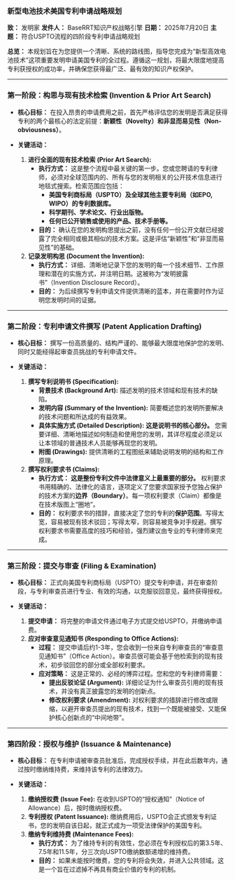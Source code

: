 
### **新型电池技术美国专利申请战略规划**

**致：** 发明家
**发件人：** BaseRRT知识产权战略引擎
**日期：** 2025年7月20日
**主题：** 符合USPTO流程的四阶段专利申请战略规划

**总览：**
本规划旨在为您提供一个清晰、系统的路线图，指导您完成为“新型高效电池技术”这项重要发明申请美国专利的全过程。遵循这一规划，将最大限度地提高专利获授权的成功率，并确保您获得最广泛、最有效的知识产权保护。

---

### **第一阶段：构思与现有技术检索 (Invention & Prior Art Search)**

*   **核心目标：** 在投入昂贵的申请费用之前，首先严格评估您的发明是否满足获得专利的两个最核心的法定前提：**新颖性（Novelty）**和**非显而易见性（Non-obviousness）**。

*   **关键活动：**
    1.  **进行全面的现有技术检索 (Prior Art Search):**
        *   **执行方式：** 这是整个流程中最关键的第一步。您或您聘请的专利律师，必须对全球范围内的、所有与您的发明相关的公开技术信息进行地毯式搜索。检索范围应包括：
            *   **美国专利商标局（USPTO）及全球其他主要专利局（如EPO, WIPO）的专利数据库。**
            *   **科学期刊、学术论文、行业出版物。**
            *   **任何已公开销售或使用的产品、技术手册等。**
        *   **目的：** 确认在您的发明构思提出之前，没有任何一份公开文献已经披露了完全相同或极其相似的技术方案。这是评估“新颖性”和“非显而易见性”的基础。
    2.  **记录发明构思 (Document the Invention):**
        *   **执行方式：** 详细、清晰地记录下您的发明的每一个技术细节、工作原理和潜在的实施方式，并注明日期。这被称为“发明披露书”（Invention Disclosure Record）。
        *   **目的：** 为后续撰写专利申请文件提供清晰的蓝本，并在需要时作为证明您发明时间的证据。

---

### **第二阶段：专利申请文件撰写 (Patent Application Drafting)**

*   **核心目标：** 撰写一份高质量的、结构严谨的、能够最大限度地保护您的发明、同时又能经得起审查员挑战的专利申请文件。

*   **关键活动：**
    1.  **撰写专利说明书 (Specification):**
        *   **背景技术 (Background Art):** 描述发明的技术领域和现有技术的缺陷。
        *   **发明内容 (Summary of the Invention):** 简要概述您的发明所要解决的技术问题和所达成的有益效果。
        *   **具体实施方式 (Detailed Description):** **这是说明书的核心部分。** 您需要详细、清晰地描述如何制造和使用您的发明，其详尽程度必须足以让本领域的普通技术人员能够再现您的发明。
        *   **附图 (Drawings):** 提供清晰的工程图纸来辅助说明发明的结构和工作原理。
    2.  **撰写权利要求书 (Claims):**
        *   **执行方式：** **这是整份专利文件中法律意义上最重要的部分。** 权利要求书用精确的、法律化的语言，逐项定义了您要求国家授予您独占保护的技术方案的**边界（Boundary）**。每一项权利要求（Claim）都像是在技术版图上“圈地”。
        *   **目的：** 权利要求书的措辞，直接决定了您的专利的**保护范围**。写得太宽，容易被现有技术驳回；写得太窄，则容易被竞争对手规避。撰写权利要求书需要高度的技巧和经验，强烈建议由专业的专利律师来完成。

---

### **第三阶段：提交与审查 (Filing & Examination)**

*   **核心目标：** 正式向美国专利商标局（USPTO）提交专利申请，并在审查阶段，与专利审查员进行专业、有效的沟通，以克服驳回意见，最终获得授权。

*   **关键活动：**
    1.  **提交申请：** 将完整的申请文件通过电子方式提交给USPTO，并缴纳申请费。
    2.  **应对审查意见通知书 (Responding to Office Actions):**
        *   **过程：** 提交申请后约1-3年，您会收到一份来自专利审查员的“审查意见通知书”（Office Action）。审查员很可能会基于他检索到的现有技术，初步驳回您的部分或全部权利要求。
        *   **应对策略：** 这是正常的、必经的博弈过程。您和您的专利律师需要：
            *   **提出反驳论证 (Argument):** 详细论证为什么审查员引用的现有技术，并没有真正披露您的发明的创新点。
            *   **修改权利要求 (Amendment):** 对权利要求的措辞进行修改或限缩，以避开审查员提出的现有技术，找到一个既能被接受、又能保护核心创新点的“中间地带”。

---

### **第四阶段：授权与维护 (Issuance & Maintenance)**

*   **核心目标：** 在专利申请被审查员批准后，完成授权手续，并在此后数年内，通过按时缴纳维持费，来维持该专利的法律效力。

*   **关键活动：**
    1.  **缴纳授权费 (Issue Fee):** 在收到USPTO的“授权通知”（Notice of Allowance）后，按时缴纳授权费。
    2.  **专利授权 (Patent Issuance):** 缴纳费用后，USPTO会正式颁发专利证书，您的发明自该日起，就正式成为一项受法律保护的美国专利。
    3.  **缴纳专利维持费 (Maintenance Fees):**
        *   **执行方式：** 为了维持专利的有效性，您必须在专利授权后的第3.5年、7.5年和11.5年，分三次向USPTO缴纳数额递增的维持费。
        *   **目的：** 如果未能按时缴费，您的专利将会失效，并进入公共领域。这是一个旨在过滤掉不再具有商业价值的专利的机制。
